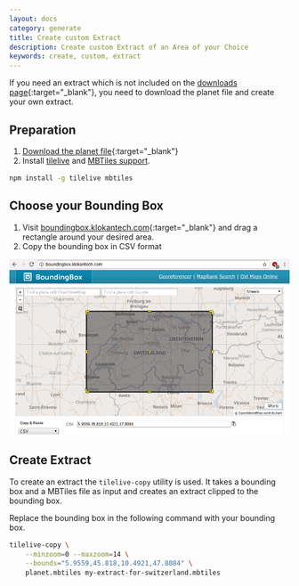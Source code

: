 ```yaml
---
layout: docs
category: generate
title: Create custom Extract
description: Create custom Extract of an Area of your Choice
keywords: create, custom, extract
---
```


If you need an extract which is not included on the [downloads page](http://openmaptiles.org/downloads){:target="_blank"},
you need to download the planet file and create your own extract.

## Preparation

1. [Download the planet file](http://openmaptiles.org/downloads){:target="_blank"}
2. Install [tilelive](https://github.com/mapbox/tilelive) and [MBTiles support](https://github.com/mapbox/node-mbtiles).

```bash
npm install -g tilelive mbtiles
```

## Choose your Bounding Box

1. Visit [boundingbox.klokantech.com](http://boundingbox.klokantech.com/){:target="_blank"}
and drag a rectangle around your desired area.
2. Copy the bounding box in CSV format

![Choose Bounding Box](/media/choose-bounding-box.png)

## Create Extract

To create an extract the `tilelive-copy` utility is used.
It takes a bounding box and a MBTiles file as input and
creates an extract clipped to the bounding box.

Replace the bounding box in the following command with your bounding box.

```bash
tilelive-copy \
    --minzoom=0 --maxzoom=14 \
    --bounds="5.9559,45.818,10.4921,47.8084" \
    planet.mbtiles my-extract-for-switzerland.mbtiles
```
